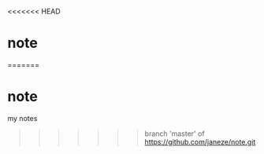 <<<<<<< HEAD
# note
=======
# note
my notes
>>>>>>> branch 'master' of https://github.com/janeze/note.git
